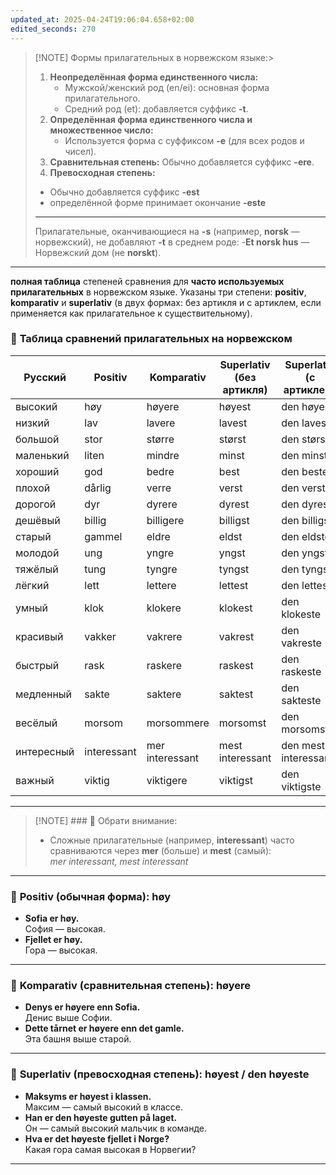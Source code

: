 ```yaml
---
updated_at: 2025-04-24T19:06:04.658+02:00
edited_seconds: 270
---
```


> [!NOTE]  Формы прилагательных в норвежском языке:> 
> 1. **Неопределённая форма единственного числа:**
>     - Мужской/женский род (en/ei): основная форма прилагательного.
>     - Средний род (et): добавляется суффикс **-t**.
> 2. **Определённая форма единственного числа и множественное число:**
>     - Используется форма с суффиксом **-e** (для всех родов и чисел).
> 3. **Сравнительная степень:** Обычно добавляется суффикс **-ere**.
> 4. **Превосходная степень:** 
> 	- Обычно добавляется суффикс **-est** 
> 	- определённой форме принимает окончание **-este**
> ***
>  Прилагательные, оканчивающиеся на **-s** (например, **norsk** — норвежский), не добавляют **-t** в среднем роде:
> 	 -**Et norsk hus** — Норвежский дом (не **norskt**).



***

**полная таблица** степеней сравнения для **часто используемых прилагательных** в норвежском языке. Указаны три степени: **positiv**, **komparativ** и **superlativ** (в двух формах: без артикля и с артиклем, если применяется как прилагательное к существительному).

### 📘 **Таблица сравнений прилагательных на норвежском**

|Русский|Positiv|Komparativ|Superlativ (без артикля)|Superlativ (с артиклем)|
|---|---|---|---|---|
|высокий|høy|høyere|høyest|den høyeste|
|низкий|lav|lavere|lavest|den laveste|
|большой|stor|større|størst|den største|
|маленький|liten|mindre|minst|den minste|
|хороший|god|bedre|best|den beste|
|плохой|dårlig|verre|verst|den verste|
|дорогой|dyr|dyrere|dyrest|den dyreste|
|дешёвый|billig|billigere|billigst|den billigste|
|старый|gammel|eldre|eldst|den eldste|
|молодой|ung|yngre|yngst|den yngste|
|тяжёлый|tung|tyngre|tyngst|den tyngste|
|лёгкий|lett|lettere|lettest|den letteste|
|умный|klok|klokere|klokest|den klokeste|
|красивый|vakker|vakrere|vakrest|den vakreste|
|быстрый|rask|raskere|raskest|den raskeste|
|медленный|sakte|saktere|saktest|den sakteste|
|весёлый|morsom|morsommere|morsomst|den morsomste|
|интересный|interessant|mer interessant|mest interessant|den mest interessante|
|важный|viktig|viktigere|viktigst|den viktigste|

---

> [!NOTE]  ### 🧠 Обрати внимание:
> - Сложные прилагательные (например, **interessant**) часто сравниваются через **mer** (больше) и **mest** (самый):  
>     _mer interessant, mest interessant_

***
### 📗 **Positiv (обычная форма): høy**

- **Sofia er høy.**  
    София — высокая.    
- **Fjellet er høy.**  
    Гора — высокая.
***
### 📘 **Komparativ (сравнительная степень): høyere**

- **Denys er høyere enn Sofia.**  
    Денис выше Софии.    
- **Dette tårnet er høyere enn det gamle.**  
    Эта башня выше старой.
---
### 📙 **Superlativ (превосходная степень): høyest / den høyeste**

- **Maksyms er høyest i klassen.**  
    Максим — самый высокий в классе.    
- **Han er den høyeste gutten på laget.**  
    Он — самый высокий мальчик в команде.    
- **Hva er det høyeste fjellet i Norge?**  
    Какая гора самая высокая в Норвегии?
---
